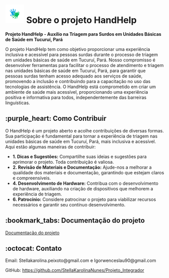 

<body>

<h1> <img src="assets/images/1.png" alt="Descrição da imagem" style="width: 60px; height: 60px;"> Sobre o projeto HandHelp</h1>



  <p><strong>Projeto HandHelp - Auxílio na Triagem para Surdos em Unidades Básicas de Saúde em Tucuruí, Pará</strong></p>

  <p>O projeto HandHelp tem como objetivo proporcionar uma experiência inclusiva e acessível para pessoas surdas durante o processo de triagem em unidades básicas de saúde em Tucuruí, Pará. Nosso compromisso é desenvolver ferramentas para facilitar o processo de atendimento e triagem nas unidades básicas de saúde em Tucuruí, Pará, para garantir que pessoas surdas tenham acesso adequado aos serviços de saúde, promovendo a inclusão e contribuindo para a capacitação no uso das tecnologias de assistência. O HandHelp está comprometido em criar um ambiente de saúde mais acessível, proporcionando uma experiência positiva e informativa para todos, independentemente das barreiras linguísticas.</p>

  <h2>:purple_heart: Como Contribuir</h2>

  <p>O HandHelp é um projeto aberto e acolhe contribuições de diversas formas. Sua participação é fundamental para tornar a experiência de triagem nas unidades básicas de saúde em Tucuruí, Pará, mais inclusiva e acessível. Aqui estão algumas maneiras de contribuir:</p>

  <ul>
    <li><strong>1. Dicas e Sugestões:</strong> Compartilhe suas ideias e sugestões para aprimorar o projeto. Toda contribuição é valiosa.</li>
    <li><strong>2. Revisão de Materiais e Documentação:</strong> Ajude-nos a melhorar a qualidade dos materiais e documentação, garantindo que estejam claros e compreensíveis.</li>
    <li><strong>4. Desenvolvimento de Hardware:</strong> Contribua com o desenvolvimento de hardware, auxiliando na criação de dispositivos que melhorem a experiência de triagem.</li>
    <li><strong>6. Patrocínio:</strong> Considere patrocinar o projeto para viabilizar recursos necessários e garantir seu contínuo desenvolvimento.</li>
  </ul>

  <h2> :bookmark_tabs: Documentação do projeto</h2>

  <p><a href="https://app.gitbook.com/o/SyRBxUMK4xj3AHlt7rrV/s/3qIIDzLkqivQ3faIWRcr/">Documentação do projeto</a></p>

  <h2>:octocat: Contato</h2>

  <p> Email: Stellakarolina.peixoto@gmail.com e Igorwenceslau90@gmail.com</p>
  <p>GitHub: <a href="https://github.com/StellaKarolinaNunes/Projeto_Integrador">https://github.com/StellaKarolinaNunes/Projeto_Integrador</a></p>

</body>

</html>
